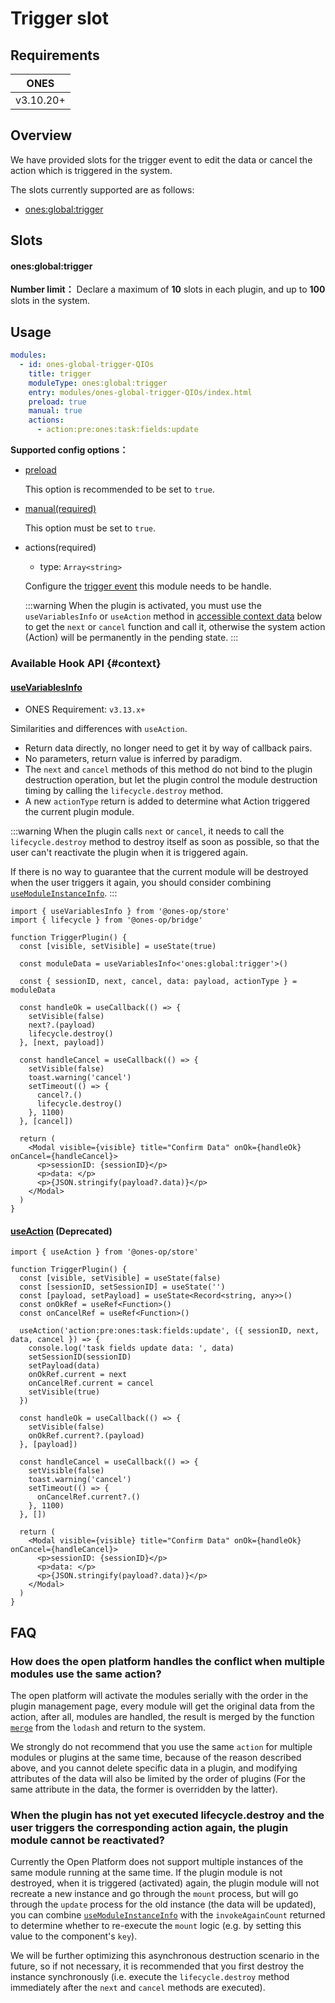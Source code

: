 # Trigger slot

## Requirements

| **ONES**  |
| :-------: |
| v3.10.20+ |

## Overview

We have provided slots for the trigger event to edit the data or cancel the action which is triggered in the system.

The slots currently supported are as follows:

- [ones:global:trigger](#onesglobaltrigger)

## Slots

#### ones:global:trigger

**Number limit：** Declare a maximum of **10** slots in each plugin, and up to **100** slots in the system.

## Usage

```yaml
modules:
  - id: ones-global-trigger-QIOs
    title: trigger
    moduleType: ones:global:trigger
    entry: modules/ones-global-trigger-QIOs/index.html
    preload: true
    manual: true
    actions:
      - action:pre:ones:task:fields:update
```

**Supported config options：**

- [preload](../../../../reference/config/plugin.yaml#preload)

  This option is recommended to be set to `true`.

- [manual(required)](../../../../reference/config/plugin.yaml#manual)

  This option must be set to `true`.

- actions(required)

  - type: `Array<string>`

  Configure the [trigger event](./list.md) this module needs to be handle.

  :::warning
  When the plugin is activated, you must use the `useVariablesInfo` or `useAction` method in [accessible context data](#context) below to get the `next` or `cancel` function and call it, otherwise the system action (Action) will be permanently in the pending state.
  :::

### Available Hook API {#context}

#### [useVariablesInfo](../../../../reference/packages/store/store.md#useVariablesInfo)

- ONES Requirement: `v3.13.x+`

Similarities and differences with `useAction`.

- Return data directly, no longer need to get it by way of callback pairs.
- No parameters, return value is inferred by paradigm.
- The `next` and `cancel` methods of this method do not bind to the plugin destruction operation, but let the plugin control the module destruction timing by calling the `lifecycle.destroy` method.
- A new `actionType` return is added to determine what Action triggered the current plugin module.

:::warning
When the plugin calls `next` or `cancel`, it needs to call the `lifecycle.destroy` method to destroy itself as soon as possible, so that the user can't reactivate the plugin when it is triggered again.

If there is no way to guarantee that the current module will be destroyed when the user triggers it again, you should consider combining [`useModuleInstanceInfo`](../../../../reference/packages/store/store.md#useModuleInstanceInfo).
:::

```tsx
import { useVariablesInfo } from '@ones-op/store'
import { lifecycle } from '@ones-op/bridge'

function TriggerPlugin() {
  const [visible, setVisible] = useState(true)

  const moduleData = useVariablesInfo<'ones:global:trigger'>()

  const { sessionID, next, cancel, data: payload, actionType } = moduleData

  const handleOk = useCallback(() => {
    setVisible(false)
    next?.(payload)
    lifecycle.destroy()
  }, [next, payload])

  const handleCancel = useCallback(() => {
    setVisible(false)
    toast.warning('cancel')
    setTimeout(() => {
      cancel?.()
      lifecycle.destroy()
    }, 1100)
  }, [cancel])

  return (
    <Modal visible={visible} title="Confirm Data" onOk={handleOk} onCancel={handleCancel}>
      <p>sessionID: {sessionID}</p>
      <p>data: </p>
      <p>{JSON.stringify(payload?.data)}</p>
    </Modal>
  )
}
```

#### [useAction](../../../../reference/packages/store/store.md#useAction) (Deprecated)

```tsx
import { useAction } from '@ones-op/store'

function TriggerPlugin() {
  const [visible, setVisible] = useState(false)
  const [sessionID, setSessionID] = useState('')
  const [payload, setPayload] = useState<Record<string, any>>()
  const onOkRef = useRef<Function>()
  const onCancelRef = useRef<Function>()

  useAction('action:pre:ones:task:fields:update', ({ sessionID, next, data, cancel }) => {
    console.log('task fields update data: ', data)
    setSessionID(sessionID)
    setPayload(data)
    onOkRef.current = next
    onCancelRef.current = cancel
    setVisible(true)
  })

  const handleOk = useCallback(() => {
    setVisible(false)
    onOkRef.current?.(payload)
  }, [payload])

  const handleCancel = useCallback(() => {
    setVisible(false)
    toast.warning('cancel')
    setTimeout(() => {
      onCancelRef.current?.()
    }, 1100)
  }, [])

  return (
    <Modal visible={visible} title="Confirm Data" onOk={handleOk} onCancel={handleCancel}>
      <p>sessionID: {sessionID}</p>
      <p>data: </p>
      <p>{JSON.stringify(payload?.data)}</p>
    </Modal>
  )
}
```

## FAQ

<h3>How does the open platform handles the conflict when multiple modules use the same action?</h3>

The open platform will activate the modules serially with the order in the plugin management page, every module will get
the original data from the action, after all, modules are handled, the result is merged by the function [`merge`](https://lodash.com/docs/#merge)
from the `lodash` and return to the system.

We strongly do not recommend that you use the same `action` for multiple modules or plugins at the same time, because of
the reason described above, and you cannot delete specific data in a plugin, and modifying attributes of the data ​​will
also be limited by the order of plugins (For the same attribute in the data, the former is overridden by the latter).

<h3>When the plugin has not yet executed lifecycle.destroy and the user triggers the corresponding action again, the plugin module cannot be reactivated? </h3>

Currently the Open Platform does not support multiple instances of the same module running at the same time. If the plugin module is not destroyed, when it is triggered (activated) again, the plugin module will not recreate a new instance and go through the `mount` process, but will go through the `update` process for the old instance (the data will be updated), you can combine [`useModuleInstanceInfo`](../../../../reference/packages/store/store.md#useModuleInstanceInfo) with the `invokeAgainCount` returned to determine whether to re-execute the `mount` logic (e.g. by setting this value to the component's `key`).

We will be further optimizing this asynchronous destruction scenario in the future, so if not necessary, it is recommended that you first destroy the instance synchronously (i.e. execute the `lifecycle.destroy` method immediately after the `next` and `cancel` methods are executed).
